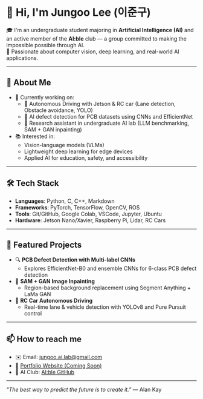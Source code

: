 # 👋 Hi, I'm Jungoo Lee (이준구)

🎓 I'm an undergraduate student majoring in **Artificial Intelligence (AI)** and an active member of the **AI:ble** club — a group committed to making the impossible possible through AI.  
🚀 Passionate about computer vision, deep learning, and real-world AI applications.

---

## 🌟 About Me

- 🔭 Currently working on:
  - 🚗 Autonomous Driving with Jetson & RC car (Lane detection, Obstacle avoidance, YOLO)
  - 📌 AI defect detection for PCB datasets using CNNs and EfficientNet
  - 🧠 Research assistant in undergraduate AI lab (LLM benchmarking, SAM + GAN inpainting)
- 📚 Interested in:
  - Vision-language models (VLMs)
  - Lightweight deep learning for edge devices
  - Applied AI for education, safety, and accessibility

---

## 🛠️ Tech Stack

- **Languages**: Python, C, C++, Markdown
- **Frameworks**: PyTorch, TensorFlow, OpenCV, ROS
- **Tools**: Git/GitHub, Google Colab, VSCode, Jupyter, Ubuntu
- **Hardware**: Jetson Nano/Xavier, Raspberry Pi, Lidar, RC Cars

---

## 📌 Featured Projects

- 🔍 **PCB Defect Detection with Multi-label CNNs**
  - Explores EfficientNet-B0 and ensemble CNNs for 6-class PCB defect detection
- 🧩 **SAM + GAN Image Inpainting**
  - Region-based background replacement using Segment Anything + LaMa GAN
- 🏁 **RC Car Autonomous Driving**
  - Real-time lane & vehicle detection with YOLOv8 and Pure Pursuit control

---

## 📫 How to reach me

- ✉️ Email: jungoo.ai.lab@gmail.com  
- 🔗 [Portfolio Website (Coming Soon)]()  
- 🧠 AI Club: [AI:ble GitHub](https://github.com/your-ai-club-link)

---

_“The best way to predict the future is to create it.”_ — Alan Kay
